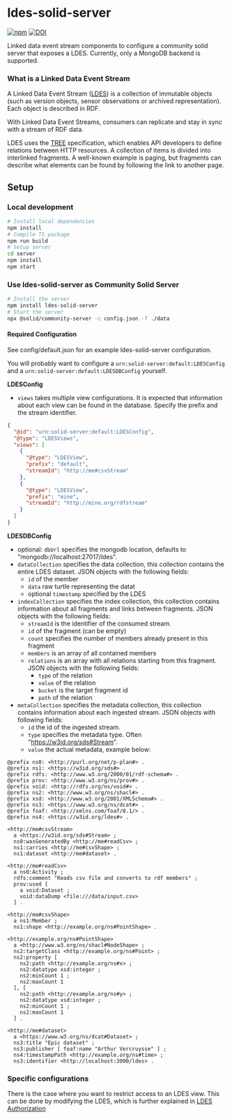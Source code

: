 # ldes-solid-server

[![npm](https://img.shields.io/npm/v/ldes-solid-server)](https://www.npmjs.com/package/ldes-solid-server)
[![DOI](https://zenodo.org/badge/DOI/10.5281/zenodo.7702103.svg)](https://doi.org/10.5281/zenodo.7702103)

Linked data event stream components to configure a community solid server that exposes a LDES.
Currently, only a MongoDB backend is supported.

### What is a Linked Data Event Stream

A Linked Data Event Stream ([LDES](https://semiceu.github.io/LinkedDataEventStreams/)) is a collection of immutable objects (such as version objects, sensor observations or archived representation). Each object is described in RDF.

With Linked Data Event Streams, consumers can replicate and stay in sync with a stream of RDF data.

LDES uses the [TREE](https://treecg.github.io/specification/) specification, which enables API developers to define relations between HTTP resources.
A collection of items is divided into interlinked fragments.
A well-known example is paging, but fragments can describe what elements can be found by following the link to another page.

## Setup

### Local development

```bash
# Install local dependencies
npm install
# Compile TS package
npm run build
# Setup server
cd server
npm install
npm start
```

### Use ldes-solid-server as Community Solid Server

```bash
# Install the server
npm install ldes-solid-server
# Start the server
npx @solid/community-server -c config.json -f ./data
```

#### Required Configuration

See config/default.json for an example ldes-solid-server configuration.

You will probably want to configure a `urn:solid-server:default:LDESConfig` and a `urn:solid-server:default:LDESDBConfig` yourself.

**LDESConfig**

- `views` takes multiple view configurations. It is expected that information about each view can be found in the database. Specify the prefix and the stream identifier.

```json
{
  "@id": "urn:solid-server:default:LDESConfig",
  "@type": "LDESViews",
  "views": [
    {
      "@type": "LDESView",
      "prefix": "default",
      "streamId": "http://me#csvStream"
    },
    {
      "@type": "LDESView",
      "prefix": "mine",
      "streamId": "http://mine.org/rdfstream"
    }
  ]
}
```


**LDESDBConfig**

- optional: `dbUrl` specifies the mongodb location, defaults to "mongodb://localhost:27017/ldes".
- `dataCollection` specifies the data collection, this collection contains the entire LDES dataset. JSON objects with the following fields:
    - `id` of the member
    - `data` raw turtle representing the datat
    - optional `timestamp` specified by the LDES
- `indexCollection` specifies the index collection, this collection contains information about all fragments and links between fragments. JSON objects with the following fields:
    - `streamId` is the identifier of the consumed stream.
    - `id` of the fragment (can be empty)
    - `count` specifies the number of members already present in this fragment
    - `members` is an array of all contained members
    - `relations` is an array with all relations starting from this fragment. JSON objects with the following fields:
        - `type` of the relation
        - `value` of the relation
        - `bucket` is the target fragment id
        - `path` of the relation
- `metaCollection` specifies the metadata collection, this collection contains information about each ingested stream. JSON objects with following fields:
    - `id` the id of the ingested stream.
    - `type` specifies the metadata type. Often "https://w3id.org/sds#Stream".
    - `value` the actual metadata, example below:
```turtle
@prefix ns0: <http://purl.org/net/p-plan#> .
@prefix ns1: <https://w3id.org/sds#> .
@prefix rdfs: <http://www.w3.org/2000/01/rdf-schema#> .
@prefix prov: <http://www.w3.org/ns/prov#> .
@prefix void: <http://rdfs.org/ns/void#> .
@prefix ns2: <http://www.w3.org/ns/shacl#> .
@prefix xsd: <http://www.w3.org/2001/XMLSchema#> .
@prefix ns3: <https://www.w3.org/ns/dcat#> .
@prefix foaf: <http://xmlns.com/foaf/0.1/> .
@prefix ns4: <https://w3id.org/ldes#> .

<http://me#csvStream>
  a <https://w3id.org/sds#Stream> ;
  ns0:wasGeneratedBy <http://me#readCsv> ;
  ns1:carries <http://me#csvShape> ;
  ns1:dataset <http://me#dataset> .

<http://me#readCsv>
  a ns0:Activity ;
  rdfs:comment "Reads csv file and converts to rdf members" ;
  prov:used [
    a void:Dataset ;
    void:dataDump <file:///data/input.csv>
  ] .

<http://me#csvShape>
  a ns1:Member ;
  ns1:shape <http://example.org/ns#PointShape> .

<http://example.org/ns#PointShape>
  a <http://www.w3.org/ns/shacl#NodeShape> ;
  ns2:targetClass <http://example.org/ns#Point> ;
  ns2:property [
    ns2:path <http://example.org/ns#x> ;
    ns2:datatype xsd:integer ;
    ns2:minCount 1 ;
    ns2:maxCount 1
  ], [
    ns2:path <http://example.org/ns#y> ;
    ns2:datatype xsd:integer ;
    ns2:minCount 1 ;
    ns2:maxCount 1
  ] .

<http://me#dataset>
  a <https://www.w3.org/ns/dcat#Dataset> ;
  ns3:title "Epic dataset" ;
  ns3:publisher [ foaf:name "Arthur Vercruysse" ] ;
  ns4:timestampPath <http://example.org/ns#time> ;
  ns3:identifier <http://localhost:3000/ldes> .
```

### Specific configurations

There is the case where you want to restrict access to an LDES view. 
This can be done by modifying the LDES, which is further explained in [LDES Authorization](docs/Authorization.md)
